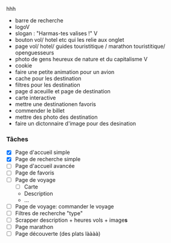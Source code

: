  hhh

- barre de recherche
- logoV
- slogan : "Harmas-tes valises !" V
- bouton vol/ hotel etc qui les relie aux onglet
- page  vol/ hotel/ guides touristitique / marathon touristitique/ openguesseurs 
- photo de gens heureux de nature et du capitalisme   V
- cookie
- faire une petite animation pour un avion
- cache pour les destination
- filtres pour les destination
- page d aceuille et page de destination
- carte interactive 
- mettre une destinationen favoris 
- commender le billet
- mettre des photo des destination
- faire un dictonnaire d'image pour des desination 



### Tâches

- [x] Page d'accueil simple
- [x] Page de recherche simple
- [ ] Page d'accueil avancée
- [ ] Page de favoris
- [ ] Page de voyage
  - [ ] Carte
  - Description
  - ...
- [ ] Page de voyage: commander le voyage
- [ ] Filtres de recherche "type"
- [ ] Scrapper description + heures vols + image**s**
- [ ] Page marathon
- [ ] Page découverte (des plats làààà)
